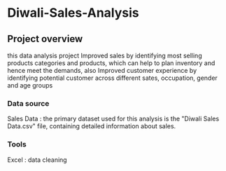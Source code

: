 # Diwali-Sales-Analysis
## Project overview 

this data analysis project Improved sales by identifying most selling products categories and products, which can help to plan inventory and hence meet the
demands, also Improved customer experience by identifying potential customer across different sates, occupation, gender and age groups

### Data source

Sales Data : the primary dataset used for this analysis is the "Diwali Sales Data.csv" file, containing detailed information about sales.

### Tools

Excel : data cleaning
